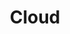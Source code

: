 ---
layout: list

title: Cloud

slug: Cloud

menu: false

sitemap: false

description: >
    클라우드 인프라 정보 
---